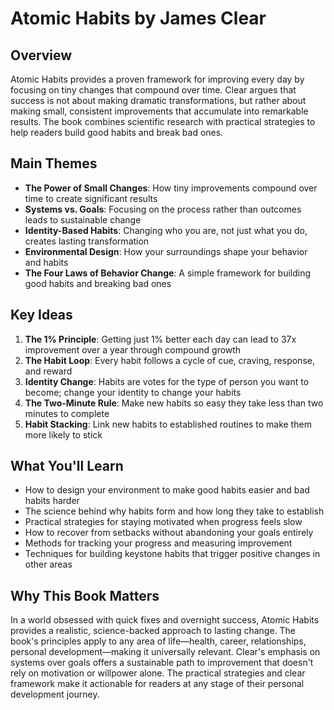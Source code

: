 # Atomic Habits by James Clear

## Overview
Atomic Habits provides a proven framework for improving every day by focusing on tiny changes that compound over time. Clear argues that success is not about making dramatic transformations, but rather about making small, consistent improvements that accumulate into remarkable results. The book combines scientific research with practical strategies to help readers build good habits and break bad ones.

## Main Themes
- **The Power of Small Changes**: How tiny improvements compound over time to create significant results
- **Systems vs. Goals**: Focusing on the process rather than outcomes leads to sustainable change
- **Identity-Based Habits**: Changing who you are, not just what you do, creates lasting transformation
- **Environmental Design**: How your surroundings shape your behavior and habits
- **The Four Laws of Behavior Change**: A simple framework for building good habits and breaking bad ones

## Key Ideas
1. **The 1% Principle**: Getting just 1% better each day can lead to 37x improvement over a year through compound growth
2. **The Habit Loop**: Every habit follows a cycle of cue, craving, response, and reward
3. **Identity Change**: Habits are votes for the type of person you want to become; change your identity to change your habits
4. **The Two-Minute Rule**: Make new habits so easy they take less than two minutes to complete
5. **Habit Stacking**: Link new habits to established routines to make them more likely to stick

## What You'll Learn
- How to design your environment to make good habits easier and bad habits harder
- The science behind why habits form and how long they take to establish
- Practical strategies for staying motivated when progress feels slow
- How to recover from setbacks without abandoning your goals entirely
- Methods for tracking your progress and measuring improvement
- Techniques for building keystone habits that trigger positive changes in other areas

## Why This Book Matters
In a world obsessed with quick fixes and overnight success, Atomic Habits provides a realistic, science-backed approach to lasting change. The book's principles apply to any area of life—health, career, relationships, personal development—making it universally relevant. Clear's emphasis on systems over goals offers a sustainable path to improvement that doesn't rely on motivation or willpower alone. The practical strategies and clear framework make it actionable for readers at any stage of their personal development journey.